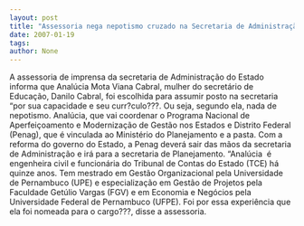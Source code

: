 ```yaml
---
layout: post
title: "Assessoria nega nepotismo cruzado na Secretaria de Administração"
date: 2007-01-19
tags: 
author: None
---
```

A assessoria de imprensa da secretaria de Administração do Estado informa que Analúcia Mota Viana Cabral, mulher do secretário de Educação, Danilo Cabral, foi escolhida para assumir posto na secretaria “por sua capacidade e seu curr?culo???. Ou seja, segundo ela, nada de nepotismo. 
Analúcia, que vai&nbsp;coordenar o Programa Nacional de Aperfeiçoamento e Modernização de Gestão nos Estados e Distrito Federal (Penag), que é vinculada ao Ministério do Planejamento e a pasta. Com a reforma do governo do Estado,
 a Penag deverá sair das mãos da secretaria de Administração e irá para a secretaria de Planejamento. 
“Analúcia&nbsp; é engenheira civil e funcionária do Tribunal de Contas do Estado (TCE) há quinze anos. Tem mestrado em Gestão Organizacional pela Universidade de Pernambuco (UPE) e especialização em Gestão de Projetos pela Faculdade Getúlio Vargas (FGV) e em Economia e Negócios pela Universidade Federal de Pernambuco (UFPE). Foi por essa experiência que ela foi nomeada para o cargo???, disse a assessoria.  